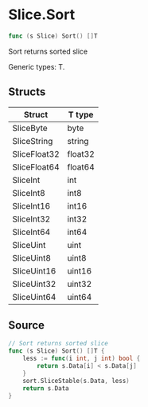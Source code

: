 # Slice.Sort

```go
func (s Slice) Sort() []T
```

Sort returns sorted slice

Generic types: T.

## Structs

| Struct | T type |
| ------ | ------ |
| SliceByte | byte |
| SliceString | string |
| SliceFloat32 | float32 |
| SliceFloat64 | float64 |
| SliceInt | int |
| SliceInt8 | int8 |
| SliceInt16 | int16 |
| SliceInt32 | int32 |
| SliceInt64 | int64 |
| SliceUint | uint |
| SliceUint8 | uint8 |
| SliceUint16 | uint16 |
| SliceUint32 | uint32 |
| SliceUint64 | uint64 |

## Source

```go
// Sort returns sorted slice
func (s Slice) Sort() []T {
	less := func(i int, j int) bool {
		return s.Data[i] < s.Data[j]
	}
	sort.SliceStable(s.Data, less)
	return s.Data
}
```

